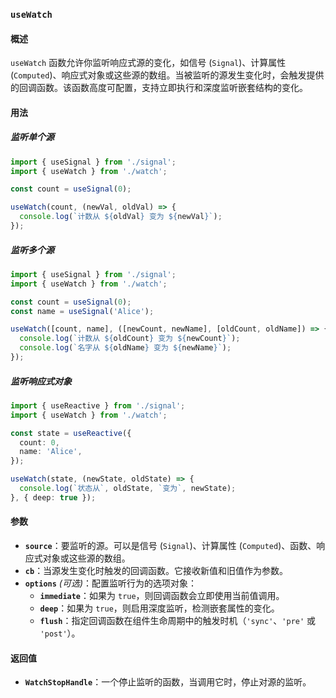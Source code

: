 ### `useWatch`

#### 概述
`useWatch` 函数允许你监听响应式源的变化，如信号 (`Signal`)、计算属性 (`Computed`)、响应式对象或这些源的数组。当被监听的源发生变化时，会触发提供的回调函数。该函数高度可配置，支持立即执行和深度监听嵌套结构的变化。

#### 用法

##### 监听单个源
```typescript
import { useSignal } from './signal';
import { useWatch } from './watch';

const count = useSignal(0);

useWatch(count, (newVal, oldVal) => {
  console.log(`计数从 ${oldVal} 变为 ${newVal}`);
});
```

##### 监听多个源
```typescript
import { useSignal } from './signal';
import { useWatch } from './watch';

const count = useSignal(0);
const name = useSignal('Alice');

useWatch([count, name], ([newCount, newName], [oldCount, oldName]) => {
  console.log(`计数从 ${oldCount} 变为 ${newCount}`);
  console.log(`名字从 ${oldName} 变为 ${newName}`);
});
```

##### 监听响应式对象
```typescript
import { useReactive } from './signal';
import { useWatch } from './watch';

const state = useReactive({
  count: 0,
  name: 'Alice',
});

useWatch(state, (newState, oldState) => {
  console.log(`状态从`, oldState, `变为`, newState);
}, { deep: true });
```



#### 参数
- **`source`**：要监听的源。可以是信号 (`Signal`)、计算属性 (`Computed`)、函数、响应式对象或这些源的数组。
- **`cb`**：当源发生变化时触发的回调函数。它接收新值和旧值作为参数。
- **`options`** *(可选)*：配置监听行为的选项对象：
  - **`immediate`**：如果为 `true`，则回调函数会立即使用当前值调用。
  - **`deep`**：如果为 `true`，则启用深度监听，检测嵌套属性的变化。
  - **`flush`**：指定回调函数在组件生命周期中的触发时机（`'sync'`、`'pre'` 或 `'post'`）。

#### 返回值
- **`WatchStopHandle`**：一个停止监听的函数，当调用它时，停止对源的监听。

